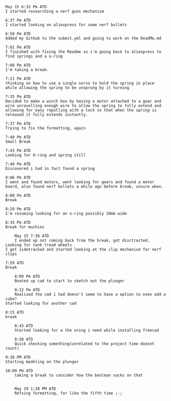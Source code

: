 	May 15 6:32 Pm ATD 
	I started researching a nerf guns mechanism
		
  	6:37 Pm ATD 
	I started looking on aliexpress for some nerf bullets
			
  	6:50 Pm ATD
	Added my Github to the submit.yml and going to work on the ReadMe.md

 	7:01 Pm ATD
  	I finished with fixing the Readme so i'm going back to aliexpress to find springs and a o-ring

 	7:08 Pm ATD
  	I'm taking a break.

  	7:21 Pm ATD
  	thinking on how to use a single servo to hold the spring in place while allowing the spring to be unsprung by it turning

	7:35 Pm ATD
  	Decided to make a winch box by having a motor attached to a gear and wire unravelling enough wire to allow the spring to fully extend and 
	allowing for easy repulling with a lock so that when the spring is released it fully extends instantly.

 	7:37 Pm ATD 
  	Trying to fix the formatting, again

   	7:40 Pm ATD
	Small Break

  	7:43 Pm ATD
   	Looking for O-ring and spring still

	7:48 Pm ATD
	Discovered i had in fact found a spring

	8:06 Pm ATD
	I went and found motors, went looking for gears and found a motor board, also found nerf bullets a while ago before break, unsure when.

	8:08 Pm ATD
	Break 

	8:29 Pm ATD
 	I'm resuming looking for an o-ring possibly 20mm wide

  	8:35 Pm ATD
   	Break for muchies

     	May 15 7:36 ATD
      	I ended up not coming back from the break, got disctracted. 
	Looking for tank tread wheels
 	I got sidetracked and started looking at the clip mechanism for nerf clips

  	7:59 ATD 
   	Break

    	8:09 Pm ATD
     	Booted up cad to start to sketch out the plunger

      	8:12 Pm ATD 
       	Realised the cad i had doesn't seem to have a option to even add a cube?
	Started looking for another cad

 	8:15 ATD 
  	break

    	8:43 ATD
     	Started looking for a the oring i need while installing freecad

      	8:50 ATD
       	Quick checking something(unrelated to the project time doesnt count)

 	9:38 PM ATD
  	Starting modeling on the plunger

   	10:09 Pm ATD
    	taking a break to consider how the boolean sucks on that


     	May 19 1:28 PM ATD
      	Refxing formatting, for like the fifth time ;-;

     	

 	
  	
       
